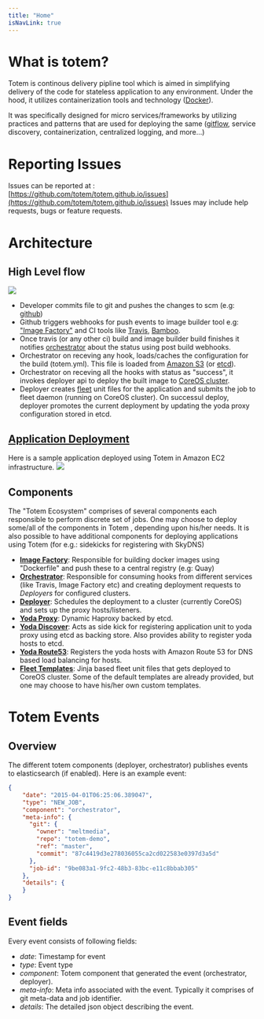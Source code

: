 ```yaml
---
title: "Home"
isNavLink: true
---
```


# What is totem?
Totem is continous delivery pipline tool which is aimed in simplifying delivery of the code for stateless application to any environment. Under the hood, it utilizes containerization tools and technology ([Docker](https://www.docker.com)).

It was specifically designed for micro services/frameworks by utilizing practices and patterns that are used for deploying the same ([gitflow](http://jeffkreeftmeijer.com/2010/why-arent-you-using-git-flow/), service discovery, containerization, centralized logging, and more...)

# Reporting Issues
Issues can be reported at :
[https://github.com/totem/totem.github.io/issues](https://github.com/totem/totem.github.io/issues)
Issues may include help requests, bugs or feature requests.

# Architecture
## High Level flow
![](http://www.gliffy.com/go/publish/image/7041599/L.png)
* Developer commits file to git and pushes the changes to scm (e.g: [github](https://github.com/))
* Github triggers webhooks for push events to image builder tool e.g: ["Image Factory"](https://github.com/totem/docker-image-factory) and CI tools like [Travis](https://travis-ci.org), [Bamboo](https://www.atlassian.com/software/bamboo).
* Once travis  (or any other ci) build  and image builder build finishes it notifies [orchestrator](https://github.com/totem/cluster-orchestrator) about the status using post build webhooks.
* Orchestrator on receving any hook, loads/caches the configuration for the build (totem.yml). This file is loaded from [Amazon S3](http://aws.amazon.com/s3/) (or [etcd](https://coreos.com/using-coreos/etcd/)).
* Orchestrator on receving all the hooks with status as "success", it invokes deployer api to deploy the built image to [CoreOS cluster](https://coreos.com/).
* Deployer creates [fleet](https://coreos.com/using-coreos/clustering) unit files for the application and submits the job to fleet daemon (running on CoreOS cluster). On successul deploy, deployer promotes the current deployment by updating the yoda proxy configuration stored in etcd.

## [Application Deployment](deployment.md)
Here is a sample application deployed using Totem in Amazon EC2 infrastructure.
![](http://www.gliffy.com/go/publish/image/7051027/L.png)

## Components
The "Totem Ecosystem" comprises of several components each responsible to perform discrete set of jobs. One may choose to deploy some/all of the components in Totem , depending upon his/her needs. It is also possible to have
additional components for deploying applications using Totem (for e.g.: sidekicks for registering with SkyDNS)

* [**Image Factory**](https://github.com/totem/docker-image-factory): Responsible for building docker images using "Dockerfile" and push these to a central registry
  (e.g: Quay)
* [**Orchestrator**](https://github.com/totem/cluster-orchestrator): Responsible for consuming hooks from different services (like Travis, Image Factory etc) and creating deployment requests to *Deployers* for configured clusters.
* [**Deployer**](https://github.com/totem/cluster-deployer): Schedules the deployment to a cluster (currently CoreOS) and sets up the proxy hosts/listeners.
* [**Yoda Proxy**](https://github.com/totem/yoda-proxy): Dynamic Haproxy backed by etcd.
* [**Yoda Discover**](https://github.com/totem/yoda-discover): Acts as side kick for registering application unit to yoda proxy using etcd as backing store.
  Also provides ability to register yoda hosts to etcd.
* [**Yoda Route53**](https://github.com/totem/yoda-discover): Registers the yoda hosts with Amazon Route 53 for DNS based load balancing for hosts.
* [**Fleet Templates**](https://github.com/totem/fleet-templates): Jinja based fleet unit files that gets deployed to CoreOS cluster. Some of the default templates are already provided, but one may choose to have his/her own custom templates.

# Totem Events

## Overview
The different totem components (deployer, orchestrator) publishes events to elasticsearch (if enabled).  Here is an example event:
```json
{
    "date": "2015-04-01T06:25:06.389047",
    "type": "NEW_JOB",
    "component": "orchestrator",
    "meta-info": {
      "git": {
        "owner": "meltmedia",
        "repo": "totem-demo",
        "ref": "master",
        "commit": "87c4419d3e278036055ca2cd022583e0397d3a5d"
      },
      "job-id": "9be083a1-9fc2-48b3-83bc-e11c8bbab305"
    },
    "details": {
    }
}
```

## Event fields
Every event consists of following fields:
* *date*:  Timestamp for event
* *type*:  Event type
* *component*: Totem component that generated the event (orchestrator, deployer).
* *meta-info*: Meta info associated with the event. Typically it comprises of git meta-data and job identifier.
* *details*: The detailed json object describing the event.

